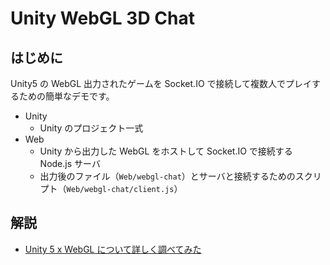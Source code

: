 Unity WebGL 3D Chat
===================

はじめに
--------
Unity5 の WebGL 出力されたゲームを Socket.IO で接続して複数人でプレイするための簡単なデモです。

* Unity
    * Unity のプロジェクト一式
* Web
	* Unity から出力した WebGL をホストして Socket.IO で接続する Node.js サーバ
	* 出力後のファイル（`Web/webgl-chat`）とサーバと接続するためのスクリプト（`Web/webgl-chat/client.js`）

解説
----
* [Unity 5 x WebGL について詳しく調べてみた](http://tips.hecomi.com/entry/2014/12/08/002719)

